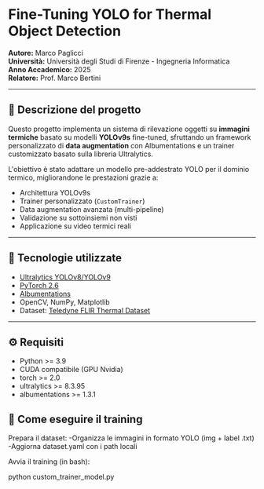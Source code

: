 # Fine-Tuning YOLO for Thermal Object Detection 

**Autore:** Marco Paglicci  
**Università:** Università degli Studi di Firenze - Ingegneria Informatica  
**Anno Accademico:** 2025  
**Relatore:** Prof. Marco Bertini

---

## 📌 Descrizione del progetto

Questo progetto implementa un sistema di rilevazione oggetti su **immagini termiche** basato su modelli **YOLOv9s** fine-tuned, sfruttando un framework personalizzato di **data augmentation** con Albumentations e un trainer customizzato basato sulla libreria Ultralytics.

L'obiettivo è stato adattare un modello pre-addestrato YOLO per il dominio termico, migliorandone le prestazioni grazie a:

- Architettura YOLOv9s
- Trainer personalizzato (`CustomTrainer`)
- Data augmentation avanzata (multi-pipeline)
- Validazione su sottoinsiemi non visti
- Applicazione su video termici reali

---

## 🧠 Tecnologie utilizzate

- [Ultralytics YOLOv8/YOLOv9](https://docs.ultralytics.com/)
- [PyTorch 2.6](https://pytorch.org/)
- [Albumentations](https://albumentations.ai/)
- OpenCV, NumPy, Matplotlib
- Dataset: [Teledyne FLIR Thermal Dataset](https://www.flir.com/oem/adas/adas-dataset-form/)

---


## ⚙️ Requisiti

- Python >= 3.9
- CUDA compatibile (GPU Nvidia)
- torch >= 2.0
- ultralytics >= 8.3.95
- albumentations >= 1.3.1

## 🚀 Come eseguire il training
Prepara il dataset:
-Organizza le immagini in formato YOLO (img + label .txt)
-Aggiorna dataset.yaml con i path locali

Avvia il training (in bash):

python custom_trainer_model.py

